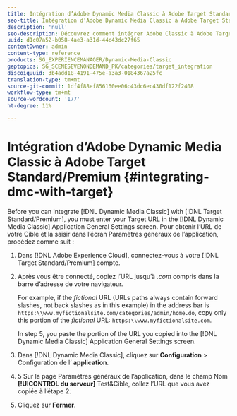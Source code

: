 ```yaml
---
title: Intégration d’Adobe Dynamic Media Classic à Adobe Target Standard/Premium
seo-title: Intégration d’Adobe Dynamic Media Classic à Adobe Target Standard/Premium
description: 'null'
seo-description: Découvrez comment intégrer Adobe Classic à Adobe Target Standard/Premium.
uuid: d1c07a52-b058-4ae3-a31d-44c43dc27f65
contentOwner: admin
content-type: reference
products: SG_EXPERIENCEMANAGER/Dynamic-Media-Classic
geptopics: SG_SCENESEVENONDEMAND_PK/categories/target_integration
discoiquuid: 3b4add18-4191-475e-a3a3-0184367a25fc
translation-type: tm+mt
source-git-commit: 1df4f88ef856160ee06c43dc6ec430df122f2408
workflow-type: tm+mt
source-wordcount: '177'
ht-degree: 11%

---
```



# Intégration d’Adobe Dynamic Media Classic à Adobe Target Standard/Premium {#integrating-dmc-with-target}

Before you can integrate [!DNL Dynamic Media Classic] with [!DNL Target Standard/Premium], you must enter your Target URL in the [!DNL Dynamic Media Classic] Application General Settings screen. Pour obtenir l’URL de votre Cible et la saisir dans l’écran Paramètres généraux de l’application, procédez comme suit :

1. Dans [!DNL Adobe Experience Cloud], connectez-vous à votre [!DNL Target Standard/Premium] compte.
1. Après vous être connecté, copiez l’URL jusqu’à *.com* compris dans la barre d’adresse de votre navigateur.

   For example, if the *fictional* URL (URLs paths always contain forward slashes, not back slashes as in this example) in the address bar is `https:\\www.myfictionalsite.com/categories/admin/home.do`, copy only this portion of the *fictional* URL: `https:\\www.myfictionalsite.com`.

   In step 5, you paste the portion of the URL you copied into the [!DNL Dynamic Media Classic] Application General Settings screen.

1. Dans [!DNL Dynamic Media Classic], cliquez sur **Configuration** > Configuration de l’ **application**.
1. 5 Sur la page Paramètres généraux de l’application, dans le champ Nom **[!UICONTROL du serveur]** Test&amp;Cible, collez l’URL que vous avez copiée à l’étape 2.
1. Cliquez sur **Fermer**.

